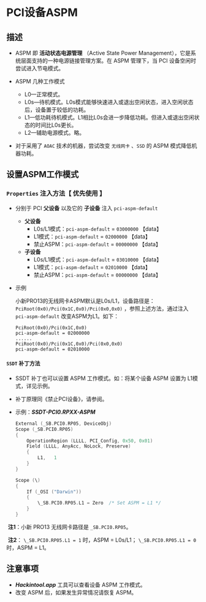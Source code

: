 # PCI设备ASPM

## 描述

- ASPM 即 **活动状态电源管理** （Active State Power Management），它是系统层面支持的一种电源链接管理方案。在 ASPM 管理下，当 PCI 设备空闲时尝试进入节电模式。

- ASPM 几种工作模式
  - L0—正常模式。
  - L0s—待机模式。L0s模式能够快速进入或退出空闲状态，进入空闲状态后，设备置于较低的功耗。
  - L1—低功耗待机模式。L1相比L0s会进一步降低功耗。但进入或退出空闲状态的时间比L0s更长。
  - L2—辅助电源模式。略。

- 对于采用了 `AOAC` 技术的机器，尝试改变 `无线网卡` 、`SSD` 的 ASPM 模式降低机器功耗。

## 设置ASPM工作模式

### `Properties` 注入方法【 **优先使用** 】

- 分别于 PCI **父设备** 以及它的 **子设备** 注入 `pci-aspm-default`

  - **父设备**
    - L0s/L1模式：`pci-aspm-default` = `03000000` 【data】
    - L1模式：`pci-aspm-default` = `02000000` 【data】
    - 禁止ASPM：`pci-aspm-default` = `00000000` 【data】
  - **子设备**
    - L0s/L1模式：`pci-aspm-default` = `03010000` 【data】
    - L1模式：`pci-aspm-default` = `02010000` 【data】
    - 禁止ASPM：`pci-aspm-default` = `00000000` 【data】

- 示例

  小新PRO13的无线网卡ASPM默认是L0s/L1，设备路径是：`PciRoot(0x0)/Pci(0x1C,0x0)/Pci(0x0,0x0)` ，参照上述方法，通过注入 `pci-aspm-default` 改变ASPM为L1。如下：
  
  ```text
  PciRoot(0x0)/Pci(0x1C,0x0)
  pci-aspm-default = 02000000
  ......
  PciRoot(0x0)/Pci(0x1C,0x0)/Pci(0x0,0x0)
  pci-aspm-default = 02010000
  ```

#### `SSDT` 补丁方法

- SSDT 补丁也可以设置 ASPM 工作模式。如：将某个设备 ASPM 设置为 L1模式，详见示例。

- 补丁原理同《禁止PCI设备》，请参阅。

- 示例：***SSDT-PCI0.RPXX-ASPM***

  ```Swift
  External (_SB.PCI0.RP05, DeviceObj)
  Scope (_SB.PCI0.RP05)
  {
      OperationRegion (LLLL, PCI_Config, 0x50, 0x01)
      Field (LLLL, AnyAcc, NoLock, Preserve)
      {
          L1,   1
      }
  }
  
  Scope (\)
  {
      If (_OSI ("Darwin"))
      {
          \_SB.PCI0.RP05.L1 = Zero  /* Set ASPM = L1 */
      }
  }
  ```

​  **注1**：小新 PRO13 无线网卡路径是 `_SB.PCI0.RP05`。

​  **注2**： `\_SB.PCI0.RP05.L1 = 1` 时，ASPM = L0s/L1； `\_SB.PCI0.RP05.L1 = 0` 时，ASPM = L1。

## 注意事项

- ***Hackintool.app*** 工具可以查看设备 ASPM 工作模式。
- 改变 ASPM 后，如果发生异常情况请恢复 ASPM。
